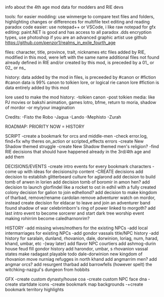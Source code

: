 info about the 4th age mod data for modders and RIE devs

tools:
for easier modding: use winmerge to compare text files and folders, highlighting changes or differences
for multifile text editing and reading paradox code easier: use notepad++ or VSCode, i like raw notepad
for gfx editing: paint.NET is good and has access to all paradox .dds encryption types, use photoshop if you are an advanced graphic artist
use github https://github.com/penzor1/realms_in_exile_fourth_age

files:
character, title, province, trait, nicknames etc files added by RIE, modified in this mod, were left with the same name
additional files not found already defined in RIE and/or created by this mod, is preceded by a 01_ or 02_ or ns_

history:
data added by the mod in files, is preceeded by #canon or #fiction
#canon data is 99% canon to tolkien lore, or logical rie canon lore
#fiction is data entirely added by this mod

lore used to make the mod history:
-tolkien canon
-post tolkien media: like PJ movies or bakshi animation, games lotro, bfme, return to moria, shadow of mordor
-or my/your imagination

Credits:
-Fisto the Robo
-Jagua
-Lando
-Mephisto
-Zurah



ROADMAP: PRIORITY NOW = HISTORY

SCRIPT
-create a bookmark for orcs and middle-men
-check error.log, find+fix why theres  on_action or scripted_effects errors
-create New Shadow themed struggle
-create New Shadow themed men's religion?
-find RIE decisions that should have happened already in the 3rd/4th age and add them

DECISIONS/EVENTS
-create intro events for every bookmark characters
-come up with ideas for decisions/rp content
-CREATE decisions
add decision to establish glitterbeard culture for aglarond
add decision to build tomb of arwen in lorien
add decision tomb of boromir in amon hen?
add decision to launch glorfindel like a rocket to ost in edhil with a fully created colony
decision for galion to join edhellond?
add decision to make kingdom of tharbad, remove/rename cardolan
remove adventurer watch on mordor, instead create decision for eldacar to leave and join an adventurer band
found shadow of war celebrimborn's ring of power linked to morgoth?
add last intro event to become sorcerer and start dark tree worship
event making rohirrim become caledharnonrim?

HISTORY
-add missing wives/mothers for the existing NPCs
-add local intermarriages for existing NPCs
-add gondor vassals title/NPC history
-add history for saralain, dunland, rhovanion, dale, dorwinion, loriag, nurn, harad, khand, umbar, etc
-(way later) add flavor NPC courtiers
add ashmog-durin house feud
fill gondor history
add harondor, umbar, s rhovanion vassal states
make radagast playable
todo dale-dorwinion
new kingdom of rhovanion
move nurniag refugges in north khand
add angmarrim men?
add angmar orcs?
add resurgent tharbad
add barrowfells (however spelt) the witchking-nazgul's dungeon from hobbits

GFX
-create custom dynasty/house coa
-create custom NPC face dna
-create startdate icons
-create bookmark map backgrounds
-+create bookmark territory highlights
